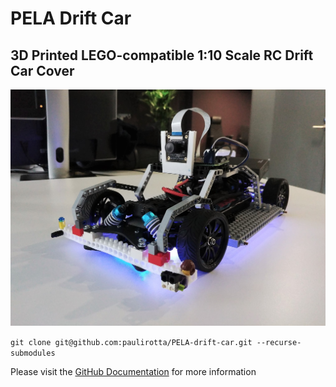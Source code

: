 # PELA Drift Car
## 3D Printed LEGO-compatible 1:10 Scale RC Drift Car Cover

![PELA Drift Car](docs/images/pela-drift-car.jpg)

`git clone git@github.com:paulirotta/PELA-drift-car.git --recurse-submodules`

Please visit the [GitHub Documentation](https://github.com/paulirotta/PELA-drift-car/tree/master/docs/README.md) for more information

